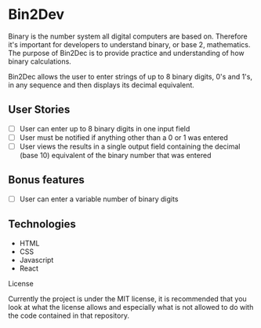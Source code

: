 # Bin2Dev

Binary is the number system all digital computers are based on.
Therefore it's important for developers to understand binary, or base 2,
mathematics. The purpose of Bin2Dec is to provide practice and
understanding of how binary calculations.

Bin2Dec allows the user to enter strings of up to 8 binary digits, 0's
and 1's, in any sequence and then displays its decimal equivalent.

## User Stories

-   [ ] User can enter up to 8 binary digits in one input field
-   [ ] User must be notified if anything other than a 0 or 1 was entered
-   [ ] User views the results in a single output field containing the decimal (base 10) equivalent of the binary number that was entered

## Bonus features

-   [ ] User can enter a variable number of binary digits

## Technologies

<ul>
  <li>HTML</li>
  <li>CSS</li>
  <li>Javascript</li>
  <li>React</li>
 </ul 

## License

Currently the project is under the MIT license, it is recommended that you look at what the license allows and especially what is not allowed to do with the code contained in that repository.
